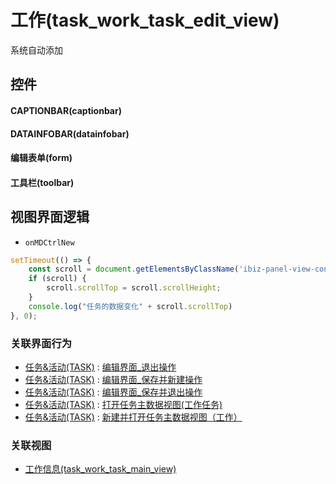 # 工作(task_work_task_edit_view)  <!-- {docsify-ignore-all} -->


系统自动添加



## 控件
#### CAPTIONBAR(captionbar)
#### DATAINFOBAR(datainfobar)
#### 编辑表单(form)
#### 工具栏(toolbar)

## 视图界面逻辑
* `onMDCtrlNew`
```javascript
setTimeout(() => {
	const scroll = document.getElementsByClassName('ibiz-panel-view-content--scroll_container')[0];
	if (scroll) {
		scroll.scrollTop = scroll.scrollHeight;
	}
	console.log("任务的数据变化" + scroll.scrollTop)
}, 0);
```


### 关联界面行为
  * [任务&活动(TASK)](module/crm/task) : [编辑界面_退出操作](module/crm/task#界面行为)
  * [任务&活动(TASK)](module/crm/task) : [编辑界面_保存并新建操作](module/crm/task#界面行为)
  * [任务&活动(TASK)](module/crm/task) : [编辑界面_保存并退出操作](module/crm/task#界面行为)
  * [任务&活动(TASK)](module/crm/task) : [打开任务主数据视图(工作任务)](module/crm/task#界面行为)
  * [任务&活动(TASK)](module/crm/task) : [新建并打开任务主数据视图（工作）](module/crm/task#界面行为)

### 关联视图
  * [工作信息(task_work_task_main_view)](app/view/task_work_task_main_view)

<script>
 const { createApp } = Vue
  createApp({
    data() {
      return {

      }
    }
  }).use(ElementPlus).mount('#app')
</script>